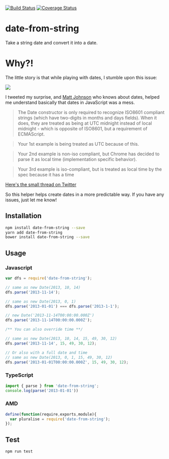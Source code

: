 [![Build Status](https://travis-ci.org/sbtnh/date-from-string.svg?branch=master)](https://travis-ci.org/sbtnh/date-from-string)
[![Coverage Status](https://coveralls.io/repos/github/sbtnh/date-from-string/badge.svg?branch=master)](https://coveralls.io/github/sbtnh/date-from-string?branch=master)

# date-from-string
Take a string date and convert it into a date.

# Why?!
The little story is that while playing with dates, I stumble upon this issue: 

<img src="https://pbs.twimg.com/media/Djr2_mMX4AAbp9a.jpg" />

I tweeted my surprise, and [Matt Johnson](https://twitter.com/mj1856) who knows about dates, helped me understand basically that dates in JavaScript was a mess.

> The Date constructor is only required to recognize ISO8601 compliant strings (which have two-digits in months and days fields).  When it does, they are treated as being at UTC midnight instead of local midnight - which is opposite of ISO8601, but a requirement of ECMAScript.

> Your 1st example is being treated as UTC because of this.

> Your 2nd example is non-iso compliant, but Chrome has decided to parse it as local time (implementation specific behavior).

> Your 3rd example is iso-compliant, but is treated as local time by the spec because it has a time

[Here's the small thread on Twitter](https://twitter.com/sebhiticas/status/1025406070351712256)

So this helper helps create dates in a more predictable way. If you have any issues, just let me know!

## Installation 
```sh
npm install date-from-string --save
yarn add date-from-string
bower install date-from-string --save
```
## Usage
### Javascript
```javascript
var dfs = require('date-from-string');

// same as new Date(2013, 10, 14)
dfs.parse('2013-11-14');

// same as new Date(2013, 0, 1)
dfs.parse('2013-01-01') === dfs.parse('2013-1-1');

// new Date('2013-11-14T00:00:00.000Z')
dfs.parse('2013-11-14T00:00:00.000Z');

/** You can also override time **/

// same as new Date(2013, 10, 14, 15, 49, 30, 12)
dfs.parse('2013-11-14', 15, 49, 30, 12);

// Or also with a full date and time
// same as new Date(2013, 0, 1, 15, 49, 30, 12)
dfs.parse('2013-01-01T00:00:00.000Z', 15, 49, 30, 12);
```
### TypeScript
```typescript
import { parse } from 'date-from-string';
console.log(parse('2013-01-01'))
```
### AMD
```javascript
define(function(require,exports,module){
  var pluralise = require('date-from-string');
});
```
## Test 
```sh
npm run test
```